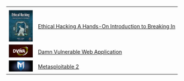 <table>
    <tr>
        <th></th>
        <th></th>
    </tr>
    <tr>
        <td><img width="64" src="./images/EthicalHackingDaniel.png"></td>
        <td><a href="https://github.com/Apl223/Portfolio/tree/main/Cybersecurity/Books/EthicalHackingDaniel"> Ethical Hacking A Hands-On Introduction to Breaking In  </a></td>
    </tr>
    <tr>
        <td><img width="64" src="./images/DVWA.jpeg"></td>
        <td><a href="https://github.com/Apl223/Portfolio/tree/main/Cybersecurity/Labs/DVWA"> Damn Vulnerable Web Application </a></td>
    </tr>
    <tr>
        <td><img width="64" src="./images/metasploitable2.jpeg"></td>
        <td><a href="https://github.com/Apl223/Portfolio/tree/main/Cybersecurity/Labs/Metasploitable2"> Metasploitable 2 </a></td>
    </tr>
